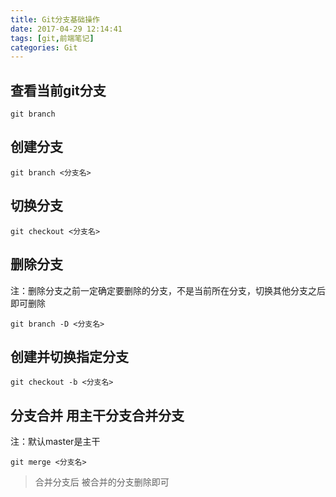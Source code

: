 ```yaml
---
title: Git分支基础操作
date: 2017-04-29 12:14:41
tags: [git,前端笔记]
categories: Git
---
```

## 查看当前git分支
```
git branch
```
## 创建分支
```
git branch <分支名>
```
<!--more-->
## 切换分支
```
git checkout <分支名>
```
## 删除分支
注：删除分支之前一定确定要删除的分支，不是当前所在分支，切换其他分支之后即可删除
```
git branch -D <分支名>
```
## 创建并切换指定分支
```
git checkout -b <分支名>
```
## 分支合并 用主干分支合并分支
注：默认master是主干
```
git merge <分支名>
```

> 合并分支后 被合并的分支删除即可
